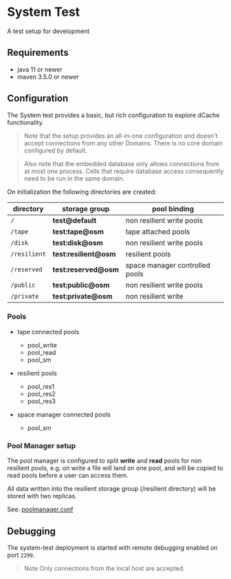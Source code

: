 # System Test

A test setup for development

## Requirements

- java 11 or newer
- maven 3.5.0 or newer

## Configuration

The System test provides a basic, but rich configuration to explore dCache functionality.
> Note that the setup provides an all-in-one configuration and doesn't accept connections from any other Domains. There is no core domain configured by default.

> Also note that the embedded database only allows connections from at most one process. Cells that require database access consequently need to be run in the same domain.

On initialization the following directories are created:

| directory    | storage group          | pool binding                   |
| -------------| ---------------------- | -------------------------------|
| `/`          | **test@default**       | non resilient write pools      |
| `/tape`      | **test:tape@osm**      | tape attached pools            |
| `/disk`      | **test:disk@osm**      | non resilient write pools      |
| `/resilient` | **test:resilient@osm** | resilient pools                |
| `/reserved`  | **test:reserved@osm**  | space manager controlled pools |
| `/public`    | **test:public@osm**    | non resilient write pools      |
| `/private`   | **test:private@osm**   | non resilient write            | 


### Pools

- tape connected pools
  - pool_write
  - pool_read
  - pool_sm

- resilient pools
  - pool_res1
  - pool_res2
  - pool_res3

- space manager connected pools
  - pool_sm

### Pool Manager setup

The pool manager is configured to split **write** and **read** pools for non resilient pools, e.g. on write a file will land on one pool, and will be copied to read pools before a user can access them.

All data written into the resilient storage group (/resilient directory) will be stored with two replicas.


See: [poolmanager.conf](src/main/skel/var/config/poolmanager.conf)

## Debugging

The system-test deployment is started with remote debugging enabled on port `2299`.
> Note Only connections from the local host are accepted. 
